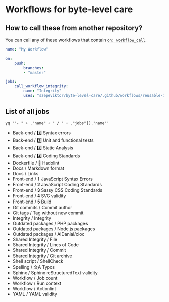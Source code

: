 # Workflows for byte-level care

## How to call these from another repository?

You can call any of these workflows that contain [`on: workflow_call`][search-workflow-call].

```yaml
name: "My Workflow"

on:
    push:
        branches:
        - "master"

jobs:
    call_workflow_integrity:
        name: "Integrity"
        uses: "szepeviktor/byte-level-care/.github/workflows/reusable-integrity.yml@master"
```

[search-workflow-call]: https://github.com/search?q=repo%3Aszepeviktor%2Fbyte-level-care+workflow_call+language%3AYAML&type=code&l=YAML

## List of all jobs

`yq '"- " + ."name" + " / " + ."jobs"[]."name"'`

- Back-end / 1️⃣ Syntax errors
- Back-end / 2️⃣ Unit and functional tests
- Back-end / 3️⃣ Static Analysis
- Back-end / 4️⃣ Coding Standards
- Dockerfile / 🐳 Hadolint
- Docs / Markdown format
- Docs / Links
- Front-end / 𝟏 JavaScript Syntax Errors
- Front-end / 𝟐 JavaScript Coding Standards
- Front-end / 𝟑 Sassy CSS Coding Standards
- Front-end / 𝟒 SVG validity
- Front-end / 𝟓 Build
- Git commits / Commit author
- Git tags / Tag without new commit
- Integrity / Integrity
- Outdated packages / PHP packages
- Outdated packages / Node.js packages
- Outdated packages / AlDanial/cloc
- Shared Integrity / File
- Shared Integrity / Lines of Code
- Shared Integrity / Commit
- Shared Integrity / Git archive
- Shell script / ShellCheck
- Spelling / 文A Typos
- Sphinx / Sphinx reStructuredText validity
- Workflow / Job count
- Workflow / Run context
- Workflow / Actionlint
- YAML / YAML validity
